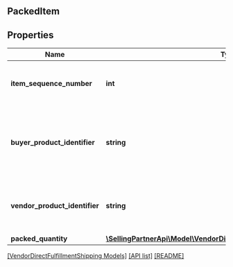 ## PackedItem

## Properties

Name | Type | Description | Notes
------------ | ------------- | ------------- | -------------
**item_sequence_number** | **int** | Item Sequence Number for the item. This must be the same value as sent in the order for a given item. |
**buyer_product_identifier** | **string** | Buyer&#39;s Standard Identification Number (ASIN) of an item. Either buyerProductIdentifier or vendorProductIdentifier is required. | [optional]
**vendor_product_identifier** | **string** | The vendor selected product identification of the item. Should be the same as was sent in the Purchase Order, like SKU Number. | [optional]
**packed_quantity** | [**\SellingPartnerApi\Model\VendorDirectFulfillmentShipping\ItemQuantity**](ItemQuantity.md) |  |

[[VendorDirectFulfillmentShipping Models]](../) [[API list]](../../Api) [[README]](../../../README.md)
